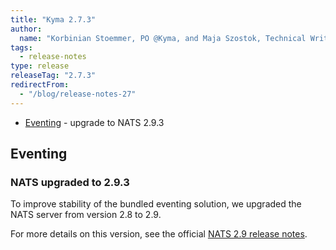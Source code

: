 ```yaml
---
title: "Kyma 2.7.3"
author:
  name: "Korbinian Stoemmer, PO @Kyma, and Maja Szostok, Technical Writer @Kyma"
tags:
  - release-notes 
type: release 
releaseTag: "2.7.3"
redirectFrom:
  - "/blog/release-notes-27"
---
```


- [Eventing](#eventing) -  upgrade to NATS 2.9.3

<!-- overview -->
## Eventing

### NATS upgraded to 2.9.3

To improve stability of the bundled eventing solution, we upgraded the NATS server from version 2.8 to 2.9.

For more details on this version, see the official [NATS 2.9 release notes](https://docs.nats.io/release-notes/whats_new#server-release-v2.9.0).
